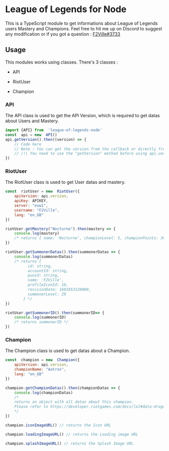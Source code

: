 
#  League of Legends for Node

  

This is a TypeScript module to get informations about League of Legends users Mastery and Champions.
Feel free to hit me up on Discord to suggest any modification or if you got a question : [F2Ville#3733](discord.com/users/836685191812218970)
  
##  Usage

  

This modules works using classes. There's 3 classes :

- API

- RiotUser

- Champion

  

###  API
The API class is used to get the API Version, which is required to get datas about Users and Mastery.
```js
import {API} from  'league-of-legends-node'
const  api = new  API()
api.getVersion().then((version) => {
	// Code here
	// Note : You can get the version from the callback or directly from the class using api.version
	// /!\ You need to use the "getVersion" method before using api.version
})
```

### RiotUser
The RiotUser class is used to get User datas and mastery.
```js
const  riotUser = new  RiotUser({
	apiVersion: api.version,
	apiKey: APIKEY,
	server: "euw1",
	username: "F2Ville",
	lang: "en_GB"
})

riotUser.getMastery("Nocturne").then(mastery => {
	console.log(mastery) 
	/* returns { name: 'Nocturne', championLevel: 5, championPoints: 30981 } */
})

riotUser.getSummonerDatas().then(summonerDatas => {
	console.log(summonerDatas)
	/* returns {
		  id: string,
		  accountId: string,
		  puuid: string,
		  name: 'F2Ville',
		  profileIconId: 16,
		  revisionDate: 1681653120000,
		  summonerLevel: 29
		} */
})

riotUser.getSummonerID().then(summonerID=> {
	console.log(summonerID)
	/* returns summonerID */
})
```

### Champion
The Champion class is used to get datas about a Champion.
```js
const  champion = new  Champion({
	apiVersion: api.version,
	championName: "Aatrox",
	lang: "en_GB"
})

champion.getChampionDatas().then(championDatas => {
	console.log(championDatas) 
	/*
	returns an object with all datas about this champion.
	Please refer to https://developer.riotgames.com/docs/lol#data-dragon_champions
	*/
})

champion.iconImageURL() // returns the Icon URL

champion.loadingImageURL() // returns the Loading image URL

champion.splashImageURL() // returns the Splash Image URL
```